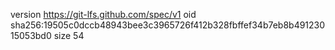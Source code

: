version https://git-lfs.github.com/spec/v1
oid sha256:19505c0dccb48943bee3c3965726f412b328fbffef34b7eb8b49123015053bd0
size 54
